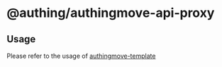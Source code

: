 # @authing/authingmove-api-proxy

## Usage

Please refer to the usage of [authingmove-template](https://github.com/Authing/authingmove-template#usage)
